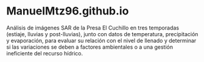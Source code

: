 # ManuelMtz96.github.io
Análisis de imágenes SAR de la Presa El Cuchillo en tres temporadas (estiaje, lluvias y post-lluvias), junto con datos de temperatura, precipitación y evaporación, para evaluar su relación con el nivel de llenado y determinar si las variaciones se deben a factores ambientales o a una gestión ineficiente del recurso hídrico.
